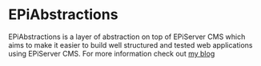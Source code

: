 EPiAbstractions
===============

EPiAbstractions is a layer of abstraction on top of EPiServer CMS which aims to make it easier to build well structured and tested web applications using EPiServer CMS. For more information check out [my blog](http://joelabrahamsson.com/archive/tag/epiabstractions) 